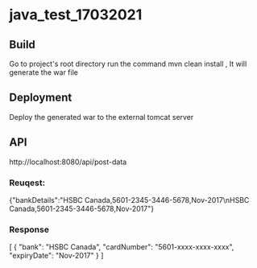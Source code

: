 # java_test_17032021

## Build
Go to project's root directory run the command mvn clean install , It will generate the war file

## Deployment
Deploy the generated war to the external tomcat server

## API

http://localhost:8080/api/post-data

### Reuqest:
{"bankDetails":"HSBC Canada,5601-2345-3446-5678,Nov-2017\nHSBC Canada,5601-2345-3446-5678,Nov-2017"}

### Response
[
{
    "bank": "HSBC Canada",
    "cardNumber": "5601-xxxx-xxxx-xxxx",
    "expiryDate": "Nov-2017"
}
]
